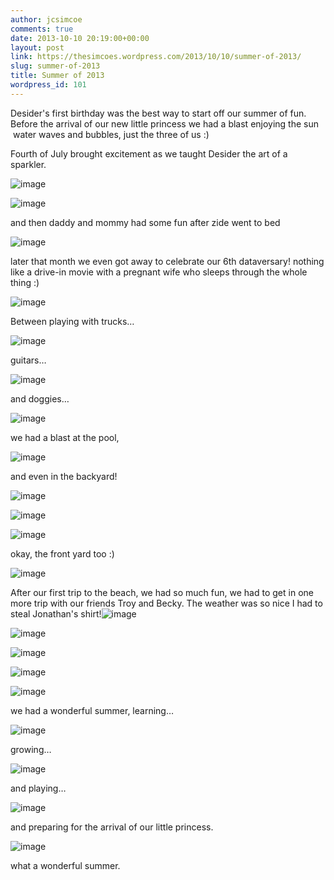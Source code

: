 ```yaml
---
author: jcsimcoe
comments: true
date: 2013-10-10 20:19:00+00:00
layout: post
link: https://thesimcoes.wordpress.com/2013/10/10/summer-of-2013/
slug: summer-of-2013
title: Summer of 2013
wordpress_id: 101
---
```


Desider's first birthday was the best way to start off our summer of fun. Before the arrival of our new little princess we had a blast enjoying the sun  water waves and bubbles, just the three of us :)




Fourth of July brought excitement as we taught Desider the art of a sparkler.




![image](/public/assets/2372a109934fee98edc13f4cc74a567a/tumblr_inline_mugp9eawQB1qb8l8q.jpg)




![image](/public/assets/6f1d5ae279c539e0232789784f59e00d/tumblr_inline_mugp9rgoyI1qb8l8q.jpg)




and then daddy and mommy had some fun after zide went to bed




![image](/public/assets/090d6b525223407777c529998b72fa79/tumblr_inline_mugpasV7JR1qb8l8q.jpg)




later that month we even got away to celebrate our 6th dataversary! nothing like a drive-in movie with a pregnant wife who sleeps through the whole thing :)




![image](/public/assets/9f187e09190e71cdc7ecb932970c5d28/tumblr_inline_mugpcrEFBx1qb8l8q.jpg)




Between playing with trucks…




![image](/public/assets/f9f7a463bbcfc99379f76741ee2b58a0/tumblr_inline_mugpdzQKiL1qb8l8q.jpg)





guitars…




![image](/public/assets/077ac6411b58a102a19f3aad91a8f965/tumblr_inline_mugpfgLkw21qb8l8q.jpg)




and doggies…




![image](/public/assets/509c030f689eaef73818e269645c3071/tumblr_inline_mugpg0PMPh1qb8l8q.jpg)




we had a blast at the pool,




![image](/public/assets/cf09ba68f0b1df3d0644d4535a4e3625/tumblr_inline_mugph9Dhmt1qb8l8q.jpg)




and even in the backyard!




![image](/public/assets/5dbd431546d6890e828e86bd7af2def7/tumblr_inline_mugphtd1Q11qb8l8q.jpg)




![image](/public/assets/9710840007044d88718926ecc603f038/tumblr_inline_mugyv2XEdE1qb8l8q.jpg)




![image](/public/assets/4d94122502a9659e406f8e9b720c63eb/tumblr_inline_mugpizdnp61qb8l8q.jpg)




okay, the front yard too :)




![image](/public/assets/34bbcae526ae6583e9f8e59bfa60317b/tumblr_inline_mugppjcrqp1qb8l8q.jpg)




After our first trip to the beach, we had so much fun, we had to get in one more trip with our friends Troy and Becky. The weather was so nice I had to steal Jonathan's shirt!![image](/public/assets/d78ca6d9a12bbed0772dc4c1d2bb2395/tumblr_inline_mugpmwh3CT1qb8l8q.jpg)




![image](/public/assets/048ab7dfe9206f72640f06dd32a764d4/tumblr_inline_mugyrqTMF71qb8l8q.jpg)




![image](/public/assets/50bce8385ad12d78575f33845d71590d/tumblr_inline_mugysbnbbt1qb8l8q.jpg)




![image](/public/assets/b4b4b109d55d8967ac1c26ac75585ae4/tumblr_inline_mugysnh8fE1qb8l8q.jpg)




![image](/public/assets/17101c7dca093a477ab8f15c8cdb0a7c/tumblr_inline_mugyt9jjiO1qb8l8q.jpg)




we had a wonderful summer, learning…




![image](/public/assets/7cb3c534c58e94f18c96dcb6c240bd90/tumblr_inline_mugyxa6SAx1qb8l8q.jpg)




growing…




![image](/public/assets/5cce74e7cb2de9a63bce2ef0cf8ae67d/tumblr_inline_mugyyebKFN1qb8l8q.jpg)




and playing…




![image](/public/assets/7527cae65b8264f05a09b23d83aa9a51/tumblr_inline_mugyz3yr9a1qb8l8q.jpg)




and preparing for the arrival of our little princess.




![image](/public/assets/07a7a37e8d0df85c15bc1c09a02dd72f/tumblr_inline_mugz0wOILn1qb8l8q.jpg)




what a wonderful summer.




